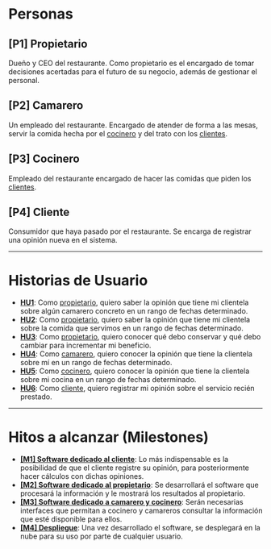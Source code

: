 # Personas
## [P1] <a name="P1">Propietario</a>
Dueño y CEO del restaurante. Como propietario es el encargado de tomar decisiones acertadas para el futuro de su negocio, además de gestionar el personal. 

## [P2] <a name="P2">Camarero</a>
Un empleado del restaurante. Encargado de atender de forma a las mesas, servir la comida hecha por el [cocinero](#P3) y del trato con los [clientes](#P4).

## [P3] <a name="P3">Cocinero</a>
Empleado del restaurante encargado de hacer las comidas que piden los [clientes](#P4).

## [P4] <a name="P4">Cliente</a>
Consumidor que haya pasado por el restaurante. Se encarga de registrar una opinión nueva en el sistema.

---

# Historias de Usuario
* **[HU1](https://github.com/JAntonioVR/IV-2021-2022/issues/2)**: Como [propietario](#P1), quiero saber la opinión que tiene mi clientela sobre algún camarero concreto en un rango de fechas determinado.
* **[HU2](https://github.com/JAntonioVR/IV-2021-2022/issues/3)**: Como [propietario](#P1), quiero saber la opinión que tiene mi clientela sobre la comida que servimos en un rango de fechas determinado.
* **[HU3](https://github.com/JAntonioVR/IV-2021-2022/issues/4)**: Como [propietario](#P1), quiero conocer qué debo conservar y qué debo cambiar para incrementar mi beneficio.
* **[HU4](https://github.com/JAntonioVR/IV-2021-2022/issues/5)**: Como [camarero](#P2), quiero conocer la opinión que tiene la clientela sobre mí en un rango de fechas determinado.
* **[HU5](https://github.com/JAntonioVR/IV-2021-2022/issues/6)**: Como [cocinero](#P3), quiero conocer la opinión que tiene la clientela sobre mi cocina en un rango de fechas determinado.
* **[HU6](https://github.com/JAntonioVR/IV-2021-2022/issues/7)**: Como [cliente](#P4), quiero registrar mi opinión sobre el servicio recién prestado.

---

# Hitos a alcanzar (Milestones)

* **[[M1] Software dedicado al cliente](https://github.com/JAntonioVR/IV-2021-2022/milestone/1)**: Lo más indispensable es la posibilidad de que el cliente registre su opinión, para posteriormente hacer cálculos con dichas opiniones.
* **[[M2] Software dedicado al propietario](https://github.com/JAntonioVR/IV-2021-2022/milestone/2)**: Se desarrollará el software que procesará la información y le mostrará los resultados al propietario.
* **[[M3] Software dedicado a camarero y cocinero](https://github.com/JAntonioVR/IV-2021-2022/milestone/3)**: Serán necesarias interfaces que permitan a cocinero y camareros consultar la información que esté disponible para ellos.
* **[[M4] Despliegue](https://github.com/JAntonioVR/IV-2021-2022/milestone/4)**: Una vez desarrollado el software, se desplegará en la nube para su uso por parte de cualquier usuario.
